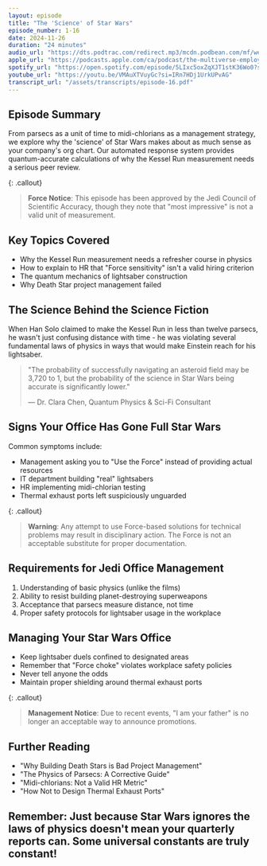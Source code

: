 ```yaml
---
layout: episode
title: "The 'Science' of Star Wars"
episode_number: 1-16
date: 2024-11-26
duration: "24 minutes"
audio_url: "https://dts.podtrac.com/redirect.mp3/mcdn.podbean.com/mf/web/s7ws5tuijn7ifaz2/Episode_16_-_The_Science_of_Star_Wars_-_2024-11-25_1037_PM8zdl7.mp3"
apple_url: "https://podcasts.apple.com/ca/podcast/the-multiverse-employee-handbook/id1764134739?i=1000678259155"
spotify_url: "https://open.spotify.com/episode/5LIxc5oxZqXJT1stK36Wo0?si=Ctn-3TgrRAS8EEsChrLYXA"
youtube_url: "https://youtu.be/VMAuXTVuyGc?si=IRn7HDj1UrkUPvAG"
transcript_url: "/assets/transcripts/episode-16.pdf"
---
```


## Episode Summary
From parsecs as a unit of time to midi-chlorians as a management strategy, we explore why the 'science' of Star Wars makes about as much sense as your company's org chart. Our automated response system provides quantum-accurate calculations of why the Kessel Run measurement needs a serious peer review.

{: .callout}
> **Force Notice**: This episode has been approved by the Jedi Council of
> Scientific Accuracy, though they note that "most impressive" is not a valid
> unit of measurement.

## Key Topics Covered
* Why the Kessel Run measurement needs a refresher course in physics
* How to explain to HR that "Force sensitivity" isn't a valid hiring criterion
* The quantum mechanics of lightsaber construction
* Why Death Star project management failed

## The Science Behind the Science Fiction
When Han Solo claimed to make the Kessel Run in less than twelve parsecs, he wasn't just confusing distance with time - he was violating several fundamental laws of physics in ways that would make Einstein reach for his lightsaber.

> "The probability of successfully navigating an asteroid field may be 3,720 to 1,
> but the probability of the science in Star Wars being accurate is significantly lower."
>
> — Dr. Clara Chen, Quantum Physics & Sci-Fi Consultant

## Signs Your Office Has Gone Full Star Wars
Common symptoms include:
* Management asking you to "Use the Force" instead of providing actual resources
* IT department building "real" lightsabers
* HR implementing midi-chlorian testing
* Thermal exhaust ports left suspiciously unguarded

{: .callout}
> **Warning**: Any attempt to use Force-based solutions for technical problems may
> result in disciplinary action. The Force is not an acceptable substitute for
> proper documentation.

## Requirements for Jedi Office Management
1. Understanding of basic physics (unlike the films)
2. Ability to resist building planet-destroying superweapons
3. Acceptance that parsecs measure distance, not time
4. Proper safety protocols for lightsaber usage in the workplace

## Managing Your Star Wars Office
* Keep lightsaber duels confined to designated areas
* Remember that "Force choke" violates workplace safety policies
* Never tell anyone the odds
* Maintain proper shielding around thermal exhaust ports

{: .callout}
> **Management Notice**: Due to recent events, "I am your father" is no longer
> an acceptable way to announce promotions.

## Further Reading
* "Why Building Death Stars is Bad Project Management"
* "The Physics of Parsecs: A Corrective Guide"
* "Midi-chlorians: Not a Valid HR Metric"
* "How Not to Design Thermal Exhaust Ports"

Remember: Just because Star Wars ignores the laws of physics doesn't mean your
quarterly reports can. Some universal constants are truly constant!
---
